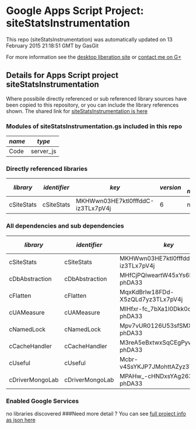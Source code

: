 # Google Apps Script Project: siteStatsInstrumentation
This repo (siteStatsInstrumentation) was automatically updated on 13 February 2015 21:18:51 GMT by GasGit

For more information see the [desktop liberation site](http://ramblings.mcpher.com/Home/excelquirks/drivesdk/gettinggithubready "desktop liberation") or [contact me on G+](https://plus.google.com/+BruceMcpherson "Bruce McPherson - GDE")
## Details for Apps Script project siteStatsInstrumentation
Where possibile directly referenced or sub referenced library sources have been copied to this repository, or you can include the library references shown. 
The shared link for [siteStatsInstrumentation is here](https://script.google.com/d/1Xsd1u5ZY071t-IXphzM4r9mGK8v_GC3LwxDdo4IbKk_ZKgdDu-mTTEDf/edit?usp=sharing "open in the GAS IDE")

### Modules of siteStatsInstrumentation.gs included in this repo
*name*|*type*
--- | --- 
Code| server_js
### Directly referenced libraries
*library*|*identifier*|*key*|*version*|*dev mode*|*source*|
--- | --- | --- | --- | --- | --- 
cSiteStats| cSiteStats|MKHWwn03HE7ktl0fffddC-iz3TLx7pV4j|6|no|[here](libraries/cSiteStats "library source")
### All dependencies and sub dependencies
*library*|*identifier*|*key*|*version*|*dev mode*|*source*|
--- | --- | --- | --- | --- | --- 
cSiteStats| cSiteStats|MKHWwn03HE7ktl0fffddC-iz3TLx7pV4j|6|no|[here](libraries/cSiteStats "library source")
cDbAbstraction| cDbAbstraction|MHfCjPQlweartW45xYs6hFai_d-phDA33|35|no|[here](libraries/cDbAbstraction "library source")
cFlatten| cFlatten|MqxKdBrlw18FDd-X5zQLd7yz3TLx7pV4j|7|no|[here](libraries/cFlatten "library source")
cUAMeasure| cUAMeasure|MIHfxr-fc_7bXa1l0Dkk0oqi_d-phDA33|6|no|[here](libraries/cUAMeasure "library source")
cNamedLock| cNamedLock|Mpv7vUR0126U53sfSMXsAPai_d-phDA33|11|no|[here](libraries/cNamedLock "library source")
cCacheHandler| cCacheHandler|M3reA5eBxtwxSqCEgPywb9ai_d-phDA33|11|no|[here](libraries/cCacheHandler "library source")
cUseful| cUseful|Mcbr-v4SsYKJP7JMohttAZyz3TLx7pV4j|17|no|[here](libraries/cUseful "library source")
cDriverMongoLab| cDriverMongoLab|MPAHw_-cHNDxsYAg263J7Fai_d-phDA33|5|no|[here](libraries/cDriverMongoLab "library source")
### Enabled Google Services
no libraries discovered
###Need more detail ?
You can see [full project info as json here](info.json)
